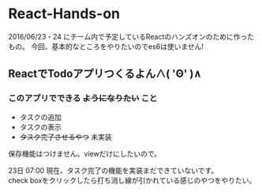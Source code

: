 # React-Hands-on

2016/06/23・24 にチーム内で予定しているReactのハンズオンのために作ったもの。
今回、基本的なところをやりたいのでes6は使いません!

## ReactでTodoアプリつくるよん∧( 'Θ' )∧

### このアプリでできる ~~ようになりたい~~ こと

- タスクの追加
- タスクの表示
- ~~タスク完了させるやつ~~ 未実装

保存機能はつけません。viewだけにしたいので。

23日 07:00 現在、タスク完了の機能を実装まだできていないです。  
check boxをクリックしたら打ち消し線が引かれている感じのやつをやりたい。  
